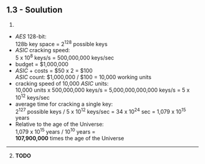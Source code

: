 ## 1.3 - Soulution

1.

- _AES_ 128-bit:\
  128b key space = 2<sup>128</sup> possible keys
- _ASIC_ cracking speed:\
   5 x 10<sup>8</sup> keys/s = 500,000,000 keys/sec
- budget = $1,000,000
- _ASIC_ + costs = $50 x 2 = $100\
  _ASIC_ count: $1,000,000 / $100 = 10,000 working units
- cracking speed of 10,000 _ASIC_ units:\
  10,000 units x 500,000,000 keys/s = 5,000,000,000,000 keys/s = 5 x 10<sup>12</sup> keys/sec
- average time for cracking a single key:\
  2<sup>127</sup> possible keys / 5 x 10<sup>12</sup> keys/sec = 34 x 10<sup>24</sup> sec = 1,079 x 10<sup>15</sup> years
- Relative to the age of the Universe:\
  1,079 x 10<sup>15</sup> years / 10<sup>10</sup> years =\
  **107,900,000** times the age of the Universe

---

2. **TODO**

